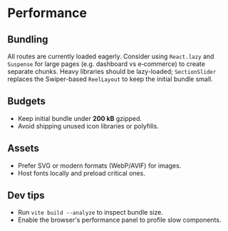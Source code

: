 # Performance

## Bundling

All routes are currently loaded eagerly. Consider using `React.lazy` and `Suspense` for large pages (e.g. dashboard vs e‑commerce) to create separate chunks. Heavy libraries should be lazy-loaded; `SectionSlider` replaces the Swiper-based `ReelLayout` to keep the initial bundle small.

## Budgets

- Keep initial bundle under **200 kB** gzipped.
- Avoid shipping unused icon libraries or polyfills.

## Assets

- Prefer SVG or modern formats (WebP/AVIF) for images.
- Host fonts locally and preload critical ones.

## Dev tips

- Run `vite build --analyze` to inspect bundle size.
- Enable the browser's performance panel to profile slow components.

